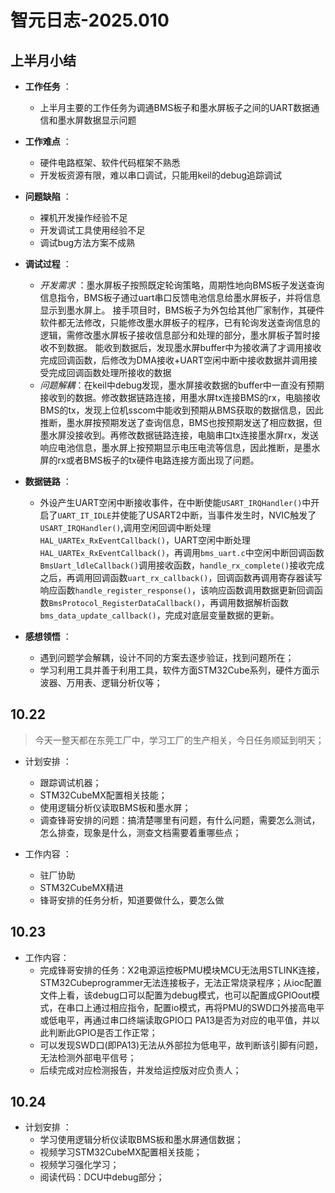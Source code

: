 # 智元日志-2025.010  

## 上半月小结

* **工作任务** ：  
  * 上半月主要的工作任务为调通BMS板子和墨水屏板子之间的UART数据通信和墨水屏数据显示问题

* **工作难点** ：  
  * 硬件电路框架、软件代码框架不熟悉  
  * 开发板资源有限，难以串口调试，只能用keil的debug追踪调试

* **问题缺陷** ：  
  * 裸机开发操作经验不足  
  * 开发调试工具使用经验不足  
  * 调试bug方法方案不成熟  

* **调试过程** ：
  * *开发需求* ：墨水屏板子按照既定轮询策略，周期性地向BMS板子发送查询信息指令，BMS板子通过uart串口反馈电池信息给墨水屏板子，并将信息显示到墨水屏上。
    接手项目时，BMS板子为外包给其他厂家制作，其硬件软件都无法修改，只能修改墨水屏板子的程序，已有轮询发送查询信息的逻辑，需修改墨水屏板子接收信息部分和处理的部分，墨水屏板子暂时接收不到数据。
    能收到数据后，发现墨水屏buffer中为接收满了才调用接收完成回调函数，后修改为DMA接收+UART空闲中断中接收数据并调用接受完成回调函数处理所接收的数据  
  * *问题解耦*：在keil中debug发现，墨水屏接收数据的buffer中一直没有预期接收到的数据。修改数据链路连接，用墨水屏tx连接BMS的rx，电脑接收BMS的tx，发现上位机sscom中能收到预期从BMS获取的数据信息，因此推断，墨水屏按预期发送了查询信息，BMS也按预期发送了相应数据，但墨水屏没接收到。再修改数据链路连接，电脑串口tx连接墨水屏rx，发送响应电池信息，墨水屏上按预期显示电压电流等信息，因此推断，是墨水屏的rx或者BMS板子的tx硬件电路连接方面出现了问题。

* **数据链路** ：  
    - 外设产生UART空闲中断接收事件，在中断使能`USART_IRQHandler()`中开启了`UART_IT_IDLE`并使能了USART2中断，当事件发生时，NVIC触发了`USART_IRQHandler()`,调用空闲回调中断处理`HAL_UARTEx_RxEventCallback()`，UART空闲中断处理`HAL_UARTEx_RxEventCallback()`，再调用`bms_uart.c`中空闲中断回调函数`BmsUart_ldleCallback()`调用接收函数，`handle_rx_complete()`接收完成之后，再调用回调函数`uart_rx_callback()`，回调函数再调用寄存器读写响应函数`handle_register_response()`，该响应函数调用数据更新回调函数`BmsProtocol_RegisterDataCallback()`，再调用数据解析函数`bms_data_update_callback()`，完成对底层变量数据的更新。

* **感想领悟** ：  
  * 遇到问题学会解耦，设计不同的方案去逐步验证，找到问题所在；
  * 学习利用工具并善于利用工具，软件方面STM32Cube系列，硬件方面示波器、万用表、逻辑分析仪等；

## 10.22

> 今天一整天都在东莞工厂中，学习工厂的生产相关，今日任务顺延到明天；

* 计划安排 ：
  * 跟踪调试机器；
  * STM32CubeMX配置相关技能；
  * 使用逻辑分析仪读取BMS板和墨水屏；
  * 调查锋哥安排的问题：搞清楚哪里有问题，有什么问题，需要怎么测试，怎么排查，现象是什么，测查文档需要着重哪些点；

* 工作内容 ：
  * 驻厂协助
  * STM32CubeMX精进
  * 锋哥安排的任务分析，知道要做什么，要怎么做

## 10.23  
* 工作内容：
   - 完成锋哥安排的任务：X2电源运控板PMU模块MCU无法用STLINK连接，STM32Cubeprogrammer无法连接板子，无法正常烧录程序；从ioc配置文件上看，该debug口可以配置为debug模式，也可以配置成GPIOout模式，在串口上通过相应指令，配置io模式，再将PMU的SWD口外接高电平或低电平，再通过串口终端读取GPIO口 PA13是否为对应的电平值，并以此判断此GPIO是否工作正常；
   - 可以发现SWD口(即PA13)无法从外部拉为低电平，故判断该引脚有问题，无法检测外部电平信号；
   - 后续完成对应检测报告，并发给运控版对应负责人；

## 10.24  
- 计划安排 ：
  - 学习使用逻辑分析仪读取BMS板和墨水屏通信数据；
  - 视频学习STM32CubeMX配置相关技能；
  - 视频学习强化学习；
  - 阅读代码：DCU中debug部分；
